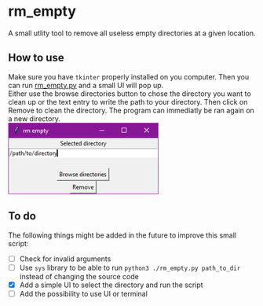 # rm_empty
 A small utlity tool to remove all useless empty directories at a given location.

 ## How to use
Make sure you have `tkinter` properly installed on you computer. Then you can run [rm_empty.py](./rm_empty.py) and a small UI will pop up. <br>
Either use the browse directories button to chose the directory you want to clean up or the text entry to write the path to your directory. Then click on Remove to clean the directory. The program can immediatly be ran again on a new directory. <br>
![UI window](./ui.png)

## To do
The following things might be added in the future to improve this small script:
- [ ] Check for invalid arguments
- [ ] Use `sys` library to be able to run `python3 ./rm_empty.py path_to_dir` instead of changing the source code
- [x] Add a simple UI to select the directory and run the script
- [ ] Add the possibility to use UI or terminal
